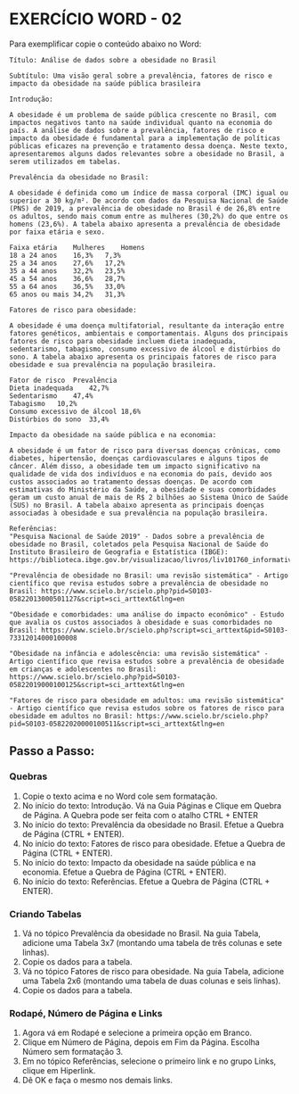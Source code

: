 # EXERCÍCIO WORD - 02

Para exemplificar copie o conteúdo abaixo no Word:

```
Título: Análise de dados sobre a obesidade no Brasil

Subtítulo: Uma visão geral sobre a prevalência, fatores de risco e impacto da obesidade na saúde pública brasileira

Introdução:

A obesidade é um problema de saúde pública crescente no Brasil, com impactos negativos tanto na saúde individual quanto na economia do país. A análise de dados sobre a prevalência, fatores de risco e impacto da obesidade é fundamental para a implementação de políticas públicas eficazes na prevenção e tratamento dessa doença. Neste texto, apresentaremos alguns dados relevantes sobre a obesidade no Brasil, a serem utilizados em tabelas.

Prevalência da obesidade no Brasil:

A obesidade é definida como um índice de massa corporal (IMC) igual ou superior a 30 kg/m². De acordo com dados da Pesquisa Nacional de Saúde (PNS) de 2019, a prevalência de obesidade no Brasil é de 26,8% entre os adultos, sendo mais comum entre as mulheres (30,2%) do que entre os homens (23,6%). A tabela abaixo apresenta a prevalência de obesidade por faixa etária e sexo.

Faixa etária	Mulheres	Homens
18 a 24 anos	16,3%	7,3%
25 a 34 anos	27,6%	17,2%
35 a 44 anos	32,2%	23,5%
45 a 54 anos	36,6%	28,7%
55 a 64 anos	36,5%	33,0%
65 anos ou mais	34,2%	31,3%

Fatores de risco para obesidade:

A obesidade é uma doença multifatorial, resultante da interação entre fatores genéticos, ambientais e comportamentais. Alguns dos principais fatores de risco para obesidade incluem dieta inadequada, sedentarismo, tabagismo, consumo excessivo de álcool e distúrbios do sono. A tabela abaixo apresenta os principais fatores de risco para obesidade e sua prevalência na população brasileira.

Fator de risco	Prevalência
Dieta inadequada	42,7%
Sedentarismo	47,4%
Tabagismo	10,2%
Consumo excessivo de álcool	18,6%
Distúrbios do sono	33,4%

Impacto da obesidade na saúde pública e na economia:

A obesidade é um fator de risco para diversas doenças crônicas, como diabetes, hipertensão, doenças cardiovasculares e alguns tipos de câncer. Além disso, a obesidade tem um impacto significativo na qualidade de vida dos indivíduos e na economia do país, devido aos custos associados ao tratamento dessas doenças. De acordo com estimativas do Ministério da Saúde, a obesidade e suas comorbidades geram um custo anual de mais de R$ 2 bilhões ao Sistema Único de Saúde (SUS) no Brasil. A tabela abaixo apresenta as principais doenças associadas à obesidade e sua prevalência na população brasileira.

Referências:
"Pesquisa Nacional de Saúde 2019" - Dados sobre a prevalência de obesidade no Brasil, coletados pela Pesquisa Nacional de Saúde do Instituto Brasileiro de Geografia e Estatística (IBGE): https://biblioteca.ibge.gov.br/visualizacao/livros/liv101760_informativo.pdf

"Prevalência de obesidade no Brasil: uma revisão sistemática" - Artigo científico que revisa estudos sobre a prevalência de obesidade no Brasil: https://www.scielo.br/scielo.php?pid=S0103-05822013000501127&script=sci_arttext&tlng=en

"Obesidade e comorbidades: uma análise do impacto econômico" - Estudo que avalia os custos associados à obesidade e suas comorbidades no Brasil: https://www.scielo.br/scielo.php?script=sci_arttext&pid=S0103-73312014000100008

"Obesidade na infância e adolescência: uma revisão sistemática" - Artigo científico que revisa estudos sobre a prevalência de obesidade em crianças e adolescentes no Brasil: https://www.scielo.br/scielo.php?pid=S0103-05822019000100125&script=sci_arttext&tlng=en

"Fatores de risco para obesidade em adultos: uma revisão sistemática" - Artigo científico que revisa estudos sobre os fatores de risco para obesidade em adultos no Brasil: https://www.scielo.br/scielo.php?pid=S0103-05822020000100511&script=sci_arttext&tlng=en

```

## Passo a Passo:

### Quebras

1. Copie o texto acima e no Word cole sem formatação.
2. No início do texto: Introdução. Vá na Guia Páginas e Clique em Quebra de Página. A Quebra pode ser feita com o atalho CTRL + ENTER
3. No início do texto: Prevalência da obesidade no Brasil. Efetue a Quebra de Página (CTRL + ENTER).
4. No início do texto: Fatores de risco para obesidade. Efetue a Quebra de Página (CTRL + ENTER).
5. No início do texto: Impacto da obesidade na saúde pública e na economia. Efetue a Quebra de Página (CTRL + ENTER).
6. No início do texto: Referências. Efetue a Quebra de Página (CTRL + ENTER).

### Criando Tabelas
1. Vá no tópico Prevalência da obesidade no Brasil. Na guia Tabela, adicione uma Tabela 3x7 (montando uma tabela de três colunas e sete linhas).
2. Copie os dados para a tabela.
3. Vá no tópico Fatores de risco para obesidade. Na guia Tabela, adicione uma Tabela 2x6 (montando uma tabela de duas colunas e seis linhas).
4. Copie os dados para a tabela.

### Rodapé, Número de Página e Links
1. Agora vá em Rodapé e selecione a primeira opção em Branco.
2. Clique em Número de Página, depois em Fim da Página. Escolha Número sem formatação 3.
3. Em no tópico Referências, selecione o primeiro link e no grupo Links, clique em Hiperlink.
4. Dê OK e faça o mesmo nos demais links.



